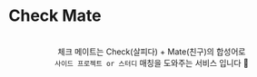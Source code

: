 # Check Mate

<br>

<div align="center">
체크 메이트는  Check(살피다) + Mate(친구)의 합성어로
<br>
<code>사이드 프로젝트 or 스터디</code> 매칭을 도와주는 서비스 입니다 👭
</div>

<br>
